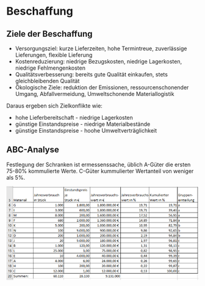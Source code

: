 # Beschaffung

## Ziele der Beschaffung
- Versorgungsziel: kurze Lieferzeiten, hohe Termintreue, zuverlässige Lieferungen, flexible Lieferung
- Kostenreduzierung: niedrige Bezugskosten, niedrige Lagerkosten, niedrige Fehlmengenkosten
- Qualitätsverbesserung: bereits gute Qualität einkaufen, stets gleichbleibenden Qualität
- Ökologische Ziele: reduktion der Emissionen, ressourcenschonender Umgang, Abfallvermeidung, Umweltschonende Materiallogistik

Daraus ergeben sich Zielkonflikte wie:
- hohe Lieferbereitschaft - niedrige Lagerkosten
- günstige Einstandspreise - niedrige Materialbestände
- günstige Einstandspreise - hoohe Umweltverträglichkeit

## ABC-Analyse
Festlegung der Schranken ist ermessenssache, üblich A-Güter die ersten 75-80% kommulierte Werte. C-Güter kummulierter Wertanteil von weniger als 5%.

![Alt text](./beschaffung.png)